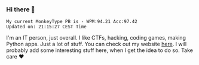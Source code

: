 ### Hi there 👋
<!-- PB START -->
```
My current MonkeyType PB is - WPM:94.21 Acc:97.42
Updated on: 21:15:27 CEST Time
```
<!-- PB END -->
I'm an IT person, just overall. I like CTFs, hacking, coding games, making Python apps. Just a lot of stuff.
You can check out my website [here](https://skill3472.github.io/).
I will probably add some interesting stuff here, when I get the idea to do so. Take care ❤️
